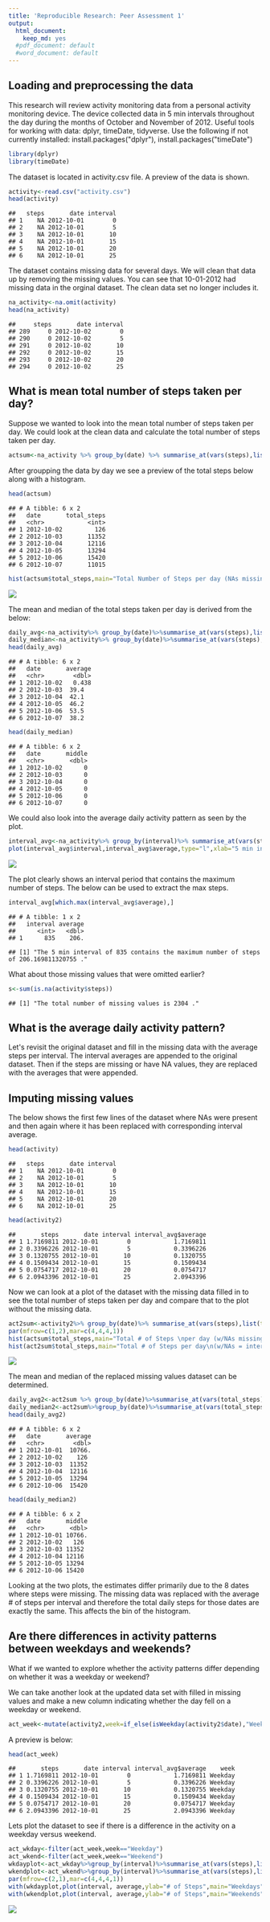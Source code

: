 ```yaml
---
title: 'Reproducible Research: Peer Assessment 1'
output:
  html_document: 
    keep_md: yes
  #pdf_document: default
  #word_document: default
---
```



## Loading and preprocessing the data
This research will review activity monitoring data from a personal activity monitoring device. The device collected data in 5 min intervals throughout the day during the months of October and November of 2012. 
Useful tools for working with data: dplyr, timeDate, tidyverse. Use the following if not currently installed: install.packages("dplyr"), install.packages("timeDate")

```r
library(dplyr)
library(timeDate)
```

The dataset is located in activity.csv file. A preview of the data is shown.


```r
activity<-read.csv("activity.csv")
head(activity)
```

```
##   steps       date interval
## 1    NA 2012-10-01        0
## 2    NA 2012-10-01        5
## 3    NA 2012-10-01       10
## 4    NA 2012-10-01       15
## 5    NA 2012-10-01       20
## 6    NA 2012-10-01       25
```

The dataset contains missing data for several days. We will clean that data up by removing the missing values. You can see that 10-01-2012 had missing data in the orginal dataset. The clean data set no longer includes it.


```r
na_activity<-na.omit(activity)
head(na_activity)
```

```
##     steps       date interval
## 289     0 2012-10-02        0
## 290     0 2012-10-02        5
## 291     0 2012-10-02       10
## 292     0 2012-10-02       15
## 293     0 2012-10-02       20
## 294     0 2012-10-02       25
```
## What is mean total number of steps taken per day?
Suppose we wanted to look into the mean total number of steps taken per day.
We could look at the clean data and calculate the total number of steps taken per day.


```r
actsum<-na_activity %>% group_by(date) %>% summarise_at(vars(steps),list(total_steps=sum))
```
After groupping the data by day we see a preview of the total steps below along with a histogram.


```r
head(actsum)
```

```
## # A tibble: 6 x 2
##   date       total_steps
##   <chr>            <int>
## 1 2012-10-02         126
## 2 2012-10-03       11352
## 3 2012-10-04       12116
## 4 2012-10-05       13294
## 5 2012-10-06       15420
## 6 2012-10-07       11015
```

```r
hist(actsum$total_steps,main="Total Number of Steps per day (NAs missing)",xlab = "Number of steps", col=c("red","yellow","blue","orange","green"))
```

![](PA1_template_files/figure-html/unnamed-chunk-5-1.png)<!-- -->

The mean and median of the total steps taken per day is derived from the below:


```r
daily_avg<-na_activity%>% group_by(date)%>%summarise_at(vars(steps),list(average=mean))
daily_median<-na_activity%>% group_by(date)%>%summarise_at(vars(steps),list(middle=median))
head(daily_avg)
```

```
## # A tibble: 6 x 2
##   date       average
##   <chr>        <dbl>
## 1 2012-10-02   0.438
## 2 2012-10-03  39.4  
## 3 2012-10-04  42.1  
## 4 2012-10-05  46.2  
## 5 2012-10-06  53.5  
## 6 2012-10-07  38.2
```

```r
head(daily_median)
```

```
## # A tibble: 6 x 2
##   date       middle
##   <chr>       <dbl>
## 1 2012-10-02      0
## 2 2012-10-03      0
## 3 2012-10-04      0
## 4 2012-10-05      0
## 5 2012-10-06      0
## 6 2012-10-07      0
```

We could also look into the average daily activity pattern as seen by the plot.


```r
interval_avg<-na_activity%>% group_by(interval)%>% summarise_at(vars(steps),list(average=mean))
plot(interval_avg$interval,interval_avg$average,type="l",xlab="5 min interval",ylab="Average number of steps taken",col="blue",main = "Average Daily Activity Pattern")
```

![](PA1_template_files/figure-html/unnamed-chunk-7-1.png)<!-- -->

The plot clearly shows an interval period that contains the maximum number of steps. The below can be used to extract the max steps.

```r
interval_avg[which.max(interval_avg$average),]
```

```
## # A tibble: 1 x 2
##   interval average
##      <int>   <dbl>
## 1      835    206.
```

```
## [1] "The 5 min interval of 835 contains the maximum number of steps of 206.169811320755 ."
```

What about those missing values that were omitted earlier? 


```r
s<-sum(is.na(activity$steps))
```

```
## [1] "The total number of missing values is 2304 ."
```



## What is the average daily activity pattern?
Let's revisit the original dataset and fill in the missing data with the average steps per interval. The interval averages are appended to the original dataset. Then if the steps are missing or have NA values, they are replaced with the averages that were appended.



## Imputing missing values

The below shows the first few lines of the dataset where NAs were present and then again where it has been replaced with corresponding interval average.

```r
head(activity)
```

```
##   steps       date interval
## 1    NA 2012-10-01        0
## 2    NA 2012-10-01        5
## 3    NA 2012-10-01       10
## 4    NA 2012-10-01       15
## 5    NA 2012-10-01       20
## 6    NA 2012-10-01       25
```

```r
head(activity2)
```

```
##       steps       date interval interval_avg$average
## 1 1.7169811 2012-10-01        0            1.7169811
## 2 0.3396226 2012-10-01        5            0.3396226
## 3 0.1320755 2012-10-01       10            0.1320755
## 4 0.1509434 2012-10-01       15            0.1509434
## 5 0.0754717 2012-10-01       20            0.0754717
## 6 2.0943396 2012-10-01       25            2.0943396
```
Now we can look at a plot of the dataset with the missing data filled in to see the total number of steps taken per day and compare that to the plot without the missing data.


```r
act2sum<-activity2%>% group_by(date)%>% summarise_at(vars(steps),list(total_steps=sum))
par(mfrow=c(1,2),mar=c(4,4,4,1))
hist(actsum$total_steps,main="Total # of Steps \nper day (w/NAs missing)",xlab = "Number of steps", ylim=c(0,35),col=c("red","yellow","blue","orange","green"))
hist(act2sum$total_steps,main="Total # of Steps per day\n(w/NAs = interval mean)",xlab = "Number of steps", col=c("pink","purple","lightblue","magenta","hotpink"))
```

![](PA1_template_files/figure-html/unnamed-chunk-14-1.png)<!-- -->

The mean and median of the replaced missing values dataset can be determined.


```r
daily_avg2<-act2sum %>% group_by(date)%>%summarise_at(vars(total_steps),list(average=mean))
daily_median2<-act2sum%>%group_by(date)%>%summarise_at(vars(total_steps),list(middle=median))
head(daily_avg2)
```

```
## # A tibble: 6 x 2
##   date       average
##   <chr>        <dbl>
## 1 2012-10-01  10766.
## 2 2012-10-02    126 
## 3 2012-10-03  11352 
## 4 2012-10-04  12116 
## 5 2012-10-05  13294 
## 6 2012-10-06  15420
```

```r
head(daily_median2)
```

```
## # A tibble: 6 x 2
##   date       middle
##   <chr>       <dbl>
## 1 2012-10-01 10766.
## 2 2012-10-02   126 
## 3 2012-10-03 11352 
## 4 2012-10-04 12116 
## 5 2012-10-05 13294 
## 6 2012-10-06 15420
```

Looking at the two plots, the estimates differ primarily due to the 8 dates where steps were missing. The missing data was replaced with the average # of steps per interval and therefore the total daily steps for those dates are exactly the same. This affects the bin of the histogram.

## Are there differences in activity patterns between weekdays and weekends?

What if we wanted to explore whether the activity patterns differ depending on whether it was a weekday or weekend?

We can take another look at the updated data set with filled in missing values and make a new column indicating whether the day fell on a weekday or weekend.


```r
act_week<-mutate(activity2,week=if_else(isWeekday(activity2$date),"Weekday","Weekend"))
```
A preview is below:

```r
head(act_week)
```

```
##       steps       date interval interval_avg$average    week
## 1 1.7169811 2012-10-01        0            1.7169811 Weekday
## 2 0.3396226 2012-10-01        5            0.3396226 Weekday
## 3 0.1320755 2012-10-01       10            0.1320755 Weekday
## 4 0.1509434 2012-10-01       15            0.1509434 Weekday
## 5 0.0754717 2012-10-01       20            0.0754717 Weekday
## 6 2.0943396 2012-10-01       25            2.0943396 Weekday
```
Lets plot the dataset to see if there is a difference in the activity on a weekday versus weekend.

```r
act_wkday<-filter(act_week,week=="Weekday")
act_wkend<-filter(act_week,week=="Weekend")
wkdayplot<-act_wkday%>%group_by(interval)%>%summarise_at(vars(steps),list(average=mean))
wkendplot<-act_wkend%>%group_by(interval)%>%summarise_at(vars(steps),list(average=mean))
par(mfrow=c(2,1),mar=c(4,4,4,1))
with(wkdayplot,plot(interval, average,ylab="# of Steps",main="Weekdays",col="hotpink",type="l"))
with(wkendplot,plot(interval, average,ylab="# of Steps",main="Weekends",col="purple",type="l"))
```

![](PA1_template_files/figure-html/unnamed-chunk-18-1.png)<!-- -->












